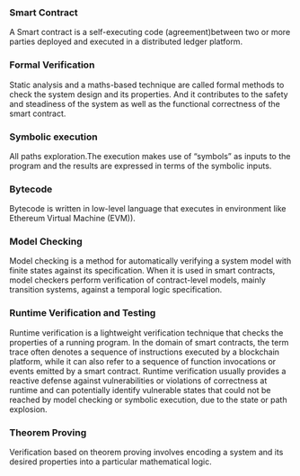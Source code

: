 ### Smart Contract 
A Smart contract is a self-executing code (agreement)between two or more parties deployed and executed in a distributed ledger platform.
### Formal Verification
Static analysis and a maths-based technique are called formal methods to check the system design and its properties. And it contributes to the safety and steadiness of the system as well as the functional correctness of the smart contract.
### Symbolic execution 
All paths exploration.The execution makes use of “symbols” as inputs to the program and the results are expressed in terms of the symbolic inputs.
### Bytecode
Bytecode is written in low-level language that executes in environment like Ethereum Virtual Machine (EVM)). 
### Model Checking
Model checking is a  method for automatically verifying a system model with finite states against its specification. When it is used in smart contracts, model checkers perform verification of contract-level models, mainly transition systems, against a temporal logic specification.
### Runtime Verification and Testing
Runtime verification is a lightweight verification technique that checks the properties of a running program. In the domain of smart contracts, the term trace often denotes a sequence of instructions executed by a blockchain platform, while it can also refer to a sequence of function invocations or events emitted by a smart contract. Runtime verification usually provides a reactive defense against vulnerabilities or violations of correctness at runtime and can potentially identify vulnerable states that could not be reached by model checking or symbolic execution, due to the state or path explosion. 
### Theorem Proving
Verification based on theorem proving involves encoding a system and its desired properties into a particular mathematical logic.
